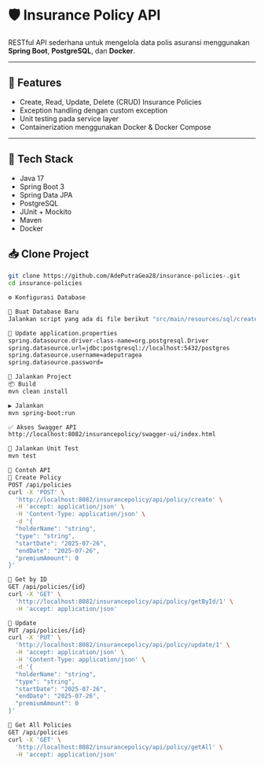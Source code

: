 # 🛡️ Insurance Policy API

RESTful API sederhana untuk mengelola data polis asuransi menggunakan **Spring Boot**, **PostgreSQL**, dan **Docker**.

---

## 📌 Features

- Create, Read, Update, Delete (CRUD) Insurance Policies
- Exception handling dengan custom exception
- Unit testing pada service layer
- Containerization menggunakan Docker & Docker Compose

---

## 🧰 Tech Stack

- Java 17
- Spring Boot 3
- Spring Data JPA
- PostgreSQL
- JUnit + Mockito
- Maven
- Docker

## 📥 Clone Project

```bash
git clone https://github.com/AdePutraGea28/insurance-policies-.git
cd insurance-policies

⚙️ Konfigurasi Database

🔸 Buat Database Baru
Jalankan script yang ada di file berikut "src/main/resources/sql/create-table-polic-a-26072025.sql"

🔸 Update application.properties
spring.datasource.driver-class-name=org.postgresql.Driver
spring.datasource.url=jdbc:postgresql://localhost:5432/postgres
spring.datasource.username=adeputragea
spring.datasource.password=

🚀 Jalankan Project
📦 Build
mvn clean install

▶️ Jalankan
mvn spring-boot:run

✅ Akses Swagger API
http://localhost:8082/insurancepolicy/swagger-ui/index.html

🧪 Jalankan Unit Test
mvn test

📌 Contoh API
🔹 Create Policy
POST /api/policies
curl -X 'POST' \
  'http://localhost:8082/insurancepolicy/api/policy/create' \
  -H 'accept: application/json' \
  -H 'Content-Type: application/json' \
  -d '{
  "holderName": "string",
  "type": "string",
  "startDate": "2025-07-26",
  "endDate": "2025-07-26",
  "premiumAmount": 0
}'

🔹 Get by ID
GET /api/policies/{id}
curl -X 'GET' \
  'http://localhost:8082/insurancepolicy/api/policy/getById/1' \
  -H 'accept: application/json'

🔹 Update
PUT /api/policies/{id}
curl -X 'PUT' \
  'http://localhost:8082/insurancepolicy/api/policy/update/1' \
  -H 'accept: application/json' \
  -H 'Content-Type: application/json' \
  -d '{
  "holderName": "string",
  "type": "string",
  "startDate": "2025-07-26",
  "endDate": "2025-07-26",
  "premiumAmount": 0
}'

🔹 Get All Policies
GET /api/policies
curl -X 'GET' \
  'http://localhost:8082/insurancepolicy/api/policy/getAll' \
  -H 'accept: application/json'